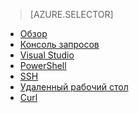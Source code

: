﻿> [AZURE.SELECTOR]
- [Обзор](/ru-ru/documentation/articles/hdinsight-use-hive/)
- [Консоль запросов](/ru-ru/documentation/articles/hdinsight-hadoop-use-hive-query-console/)
- [Visual Studio](/ru-ru/documentation/articles/hdinsight-hadoop-use-hive-visual-studio/)
- [PowerShell](/ru-ru/documentation/articles/hdinsight-hadoop-use-hive-powershell/)
- [SSH](/ru-ru/documentation/articles/hdinsight-hadoop-use-hive-ssh/)
- [Удаленный рабочий стол](/ru-ru/documentation/articles/hdinsight-hadoop-use-hive-remote-desktop/)
- [Curl](/ru-ru/documentation/articles/hdinsight-hadoop-use-hive-curl/)

<!--HONumber=45--> 
